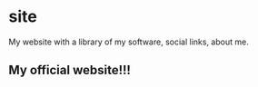# site
My website with a library of my software, social links, about me.

## My official website!!!
